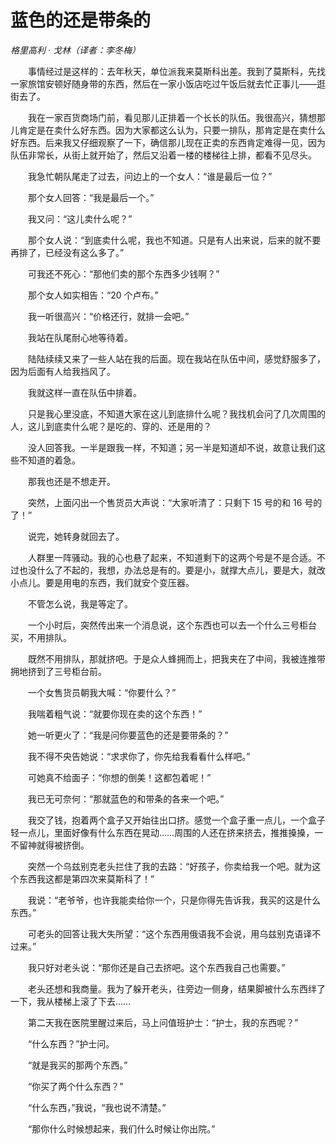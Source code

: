 # 蓝色的还是带条的

*格里高利 · 戈林（译者：李冬梅）*

　　事情经过是这样的：去年秋天，单位派我来莫斯科出差。我到了莫斯科，先找一家旅馆安顿好随身带的东西，然后在一家小饭店吃过午饭后就去忙正事儿——逛街去了。

　　我在一家百货商场门前，看见那儿正排着一个长长的队伍。我很高兴，猜想那儿肯定是在卖什么好东西。因为大家都这么认为，只要一排队，那肯定是在卖什么好东西。后来我又仔细观察了一下，确信那儿现在正卖的东西肯定难得一见，因为队伍非常长，从街上就开始了，然后又沿着一楼的楼梯往上排，都看不见尽头。

　　我急忙朝队尾走了过去，问边上的一个女人：“谁是最后一位？”

　　那个女人回答：“我是最后一个。”

　　我又问：“这儿卖什么呢？”

　　那个女人说：“到底卖什么呢，我也不知道。只是有人出来说，后来的就不要再排了，已经没有这么多了。”

　　可我还不死心：“那他们卖的那个东西多少钱啊？”

　　那个女人如实相告：“20 个卢布。”

　　我一听很高兴：“价格还行，就排一会吧。”

　　我站在队尾耐心地等待着。

　　陆陆续续又来了一些人站在我的后面。现在我站在队伍中间，感觉舒服多了，因为后面有人给我挡风了。

　　我就这样一直在队伍中排着。

　　只是我心里没底，不知道大家在这儿到底排什么呢？我找机会问了几次周围的人，这儿到底卖什么呢？是吃的、穿的、还是用的？

　　没人回答我。一半是跟我一样，不知道；另一半是知道却不说，故意让我们这些不知道的着急。

　　那我也还是不想走开。

　　突然，上面闪出一个售货员大声说：“大家听清了：只剩下 15 号的和 16 号的了！”

　　说完，她转身就回去了。

　　人群里一阵骚动。我的心也悬了起来，不知道剩下的这两个号是不是合适。不过也没什么了不起的，我想，办法总是有的。要是小，就撑大点儿，要是大，就改小点儿。要是用电的东西，我们就安个变压器。

　　不管怎么说，我是等定了。

　　一个小时后，突然传出来一个消息说，这个东西也可以去一个什么三号柜台买，不用排队。

　　既然不用排队，那就挤吧。于是众人蜂拥而上，把我夹在了中间，我被连推带拥地挤到了三号柜台前。

　　一个女售货员朝我大喊：“你要什么？”

　　我喘着粗气说：“就要你现在卖的这个东西！”

　　她一听更火了：“我是问你要蓝色的还是要带条的？”

　　我不得不央告她说：“求求你了，你先给我看看什么样吧。”

　　可她真不给面子：“你想的倒美！这都包着呢！”

　　我已无可奈何：“那就蓝色的和带条的各来一个吧。”

　　我交了钱，抱着两个盒子又开始往出口挤。感觉一个盒子重一点儿，一个盒子轻一点儿，里面好像有什么东西在晃动……周围的人还在挤来挤去，推推搡搡，一不留神就得被挤倒。

　　突然一个乌兹别克老头拦住了我的去路：“好孩子，你卖给我一个吧。就为这个东西我这都是第四次来莫斯科了！”

　　我说：“老爷爷，也许我能卖给你一个，只是你得先告诉我，我买的这是什么东西。”

　　可老头的回答让我大失所望：“这个东西用俄语我不会说，用乌兹别克语译不过来。”

　　我只好对老头说：“那你还是自己去挤吧。这个东西我自己也需要。”

　　老头还想和我商量。我为了躲开老头，往旁边一侧身，结果脚被什么东西绊了一下，我从楼梯上滚了下去……

　　第二天我在医院里醒过来后，马上问值班护士：“护士，我的东西呢？”

　　“什么东西？”护士问。

　　“就是我买的那两个东西。”

　　“你买了两个什么东西？”

　　“什么东西，”我说，“我也说不清楚。”

　　“那你什么时候想起来，我们什么时候让你出院。”
